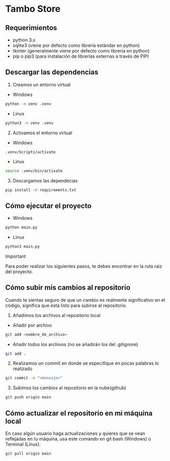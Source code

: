 # Tambo Store
## Requerimientos
- python 3.x
- sqlite3 (viene por defecto como librería estándar en python)
- tkinter (generalmente viene por defecto como librería en python)
- pip o pip3 (para instalación de librerías externas a través de PIP)
## Descargar las dependencias
1. Creamos un entorno virtual
- Windows
```cmd
python -m venv .venv
```
- Linux
```bash
python3 -m venv .venv
```
2. Activamos el entorno virtual
- Windows
```cmd
.venv/Scripts/activate
```
- Linux
```bash
source .venv/bin/activate
```
3. Descargamos las dependecias
```
pip install -r requirements.txt
```
## Cómo ejecutar el proyecto
- Windows
```cmd
python main.py
```
- Linux
```bash
python3 main.py
```
> [!IMPORTANT]
> Para poder realizar los siguientes pasos, te debes encontrar en la ruta raiz del proyecto.
## Cómo subir mis cambios al repositorio
Cuando te sientas seguro de que un cambio es realmente significativo en el código, significa que está listo para subirse al repositorio.
1. Añadimos los archivos al repositorio local
- Añadir por archivo
```bash
git add <nombre_de_archivo>
```
- Añadir todos los archivos (no se añadirán los del .gitignore)
```bash
git add .
```
2. Realizamos un commit en donde se especifique en pocas palabras lo realizado
```bash
git commit -m "<mensaje>"
```
3. Subimos los cambios al repositorio en la nube(github)
```bash
git push origin main
```
## Cómo actualizar el repositorio en mi máquina local
En caso algún usuario haga actualizaciones y quieres que se vean reflejadas en tu máquina, usa este comando en git bash (Windows) o Terminal (Linux).
```bash
git pull origin main
```